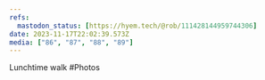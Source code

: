 ```yaml
---
refs:
  mastodon_status: [https://hyem.tech/@rob/111428144959744306]
date: 2023-11-17T22:02:39.573Z
media: ["86", "87", "88", "89"]
---
```


Lunchtime walk #Photos
